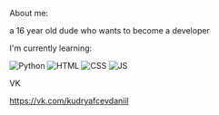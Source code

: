 About me:

a 16 year old dude who wants to become a developer

I'm currently learning:

![Python](https://img.shields.io/badge/<LABEL>-<MESSAGE>-<COLOR>)
![HTML](https://img.shields.io/badge/<LABEL>-<MESSAGE>-<COLOR>)
![CSS](https://img.shields.io/badge/<LABEL>-<MESSAGE>-<COLOR>)
![JS](https://img.shields.io/badge/<LABEL>-<MESSAGE>-<COLOR>)

VK

https://vk.com/kudryafcevdaniil
